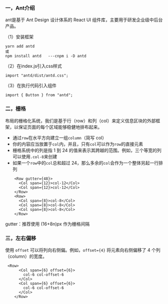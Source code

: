 ### 一，Ant介绍

ant是基于 Ant Design 设计体系的 React UI 组件库，主要用于研发企业级中后台产品。

（1）安装框架

```
yarn add antd
或
npm install antd   ---cnpm i -D antd 
```

（2）在index.js引入css样式

```
import "antd/dist/antd.css";
```

（3）在执行代码引入组件

```
import { Button } from "antd";
```

### 二，栅格

布局的栅格化系统，我们是基于行（row）和列（col）来定义信息区块的外部框架，以保证页面的每个区域能够稳健地排布起来。

- 通过`row`在水平方向建立一组`column`（简写 col）
- 你的内容应当放置于`col`内，并且，只有`col`可以作为`row`的直接元素
- 栅格系统中的列是指 1 到 24 的值来表示其跨越的范围。例如，三个等宽的列可以使用`.col-8`来创建
- 如果一个`row`中的`col`总和超过 24，那么多余的`col`会作为一个整体另起一行排列

```
    <Row gutter={48}>
      <Col span={12}>col-12</Col>
      <Col span={12}>col-12</Col>
    </Row>
    <Row>
      <Col span={8}>col-8</Col>
      <Col span={8}>col-8</Col>
      <Col span={8}>col-8</Col>
    </Row>
```

gutter：推荐使用 (16+8n)px 作为栅格间隔

### 三，左右偏移

使用 `offset` 可以将列向右侧偏。例如，`offset={4}` 将元素向右侧偏移了 4 个列（column）的宽度。

```
 <Row>
      <Col span={6} offset={6}>
        col-6 col-offset-6
      </Col>
      <Col span={6} offset={6}>
        col-6 col-offset-6
      </Col>
    </Row>
```

































